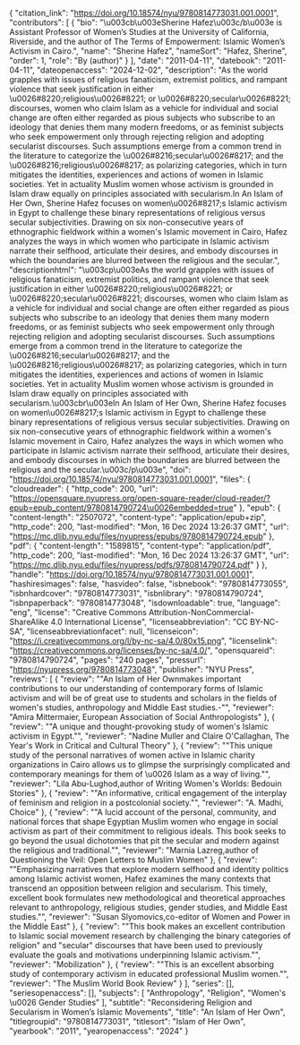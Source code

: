 {
   "citation_link": "https://doi.org/10.18574/nyu/9780814773031.001.0001",
   "contributors": [
     {
       "bio": "\u003cb\u003eSherine Hafez\u003c/b\u003e is Assistant Professor of Women’s Studies at the University of California, Riverside, and the author of The Terms of Empowerment: Islamic Women’s Activism in Cairo.",
       "name": "Sherine Hafez",
       "nameSort": "Hafez, Sherine",
       "order": 1,
       "role": "By (author)"
     }
   ],
   "date": "2011-04-11",
   "datebook": "2011-04-11",
   "dateopenaccess": "2024-12-02",
   "description": "As the world grapples with issues of religious fanaticism, extremist politics, and rampant violence that seek justification in either \u0026#8220;religious\u0026#8221; or \u0026#8220;secular\u0026#8221; discourses, women who claim Islam as a vehicle for individual and social change are often either regarded as pious subjects who subscribe to an ideology that denies them many modern freedoms, or as feminist subjects who seek empowerment only through rejecting religion and adopting secularist discourses. Such assumptions emerge from a common trend in the literature to categorize the \u0026#8216;secular\u0026#8217; and the \u0026#8216;religious\u0026#8217; as polarizing categories, which in turn mitigates the identities, experiences and actions of women in Islamic societies. Yet in actuality Muslim women whose activism is grounded in Islam draw equally on principles associated with secularism.In An Islam of Her Own, Sherine Hafez focuses on women\u0026#8217;s Islamic activism in Egypt to challenge these binary representations of religious versus secular subjectivities. Drawing on six non-consecutive years of ethnographic fieldwork within a women's Islamic movement in Cairo, Hafez analyzes the ways in which women who participate in Islamic activism narrate their selfhood, articulate their desires, and embody discourses in which the boundaries are blurred between the religious and the secular.",
   "descriptionhtml": "\u003cp\u003eAs the world grapples with issues of religious fanaticism, extremist politics, and rampant violence that seek justification in either \u0026#8220;religious\u0026#8221; or \u0026#8220;secular\u0026#8221; discourses, women who claim Islam as a vehicle for individual and social change are often either regarded as pious subjects who subscribe to an ideology that denies them many modern freedoms, or as feminist subjects who seek empowerment only through rejecting religion and adopting secularist discourses. Such assumptions emerge from a common trend in the literature to categorize the \u0026#8216;secular\u0026#8217; and the \u0026#8216;religious\u0026#8217; as polarizing categories, which in turn mitigates the identities, experiences and actions of women in Islamic societies. Yet in actuality Muslim women whose activism is grounded in Islam draw equally on principles associated with secularism.\u003cbr\u003eIn An Islam of Her Own, Sherine Hafez focuses on women\u0026#8217;s Islamic activism in Egypt to challenge these binary representations of religious versus secular subjectivities. Drawing on six non-consecutive years of ethnographic fieldwork within a women's Islamic movement in Cairo, Hafez analyzes the ways in which women who participate in Islamic activism narrate their selfhood, articulate their desires, and embody discourses in which the boundaries are blurred between the religious and the secular.\u003c/p\u003e",
   "doi": "https://doi.org/10.18574/nyu/9780814773031.001.0001",
   "files": {
     "cloudreader": {
       "http_code": 200,
       "url": "https://opensquare.nyupress.org/open-square-reader/cloud-reader/?epub=epub_content/9780814790724\u0026embedded=true"
     },
     "epub": {
       "content-length": "2507072",
       "content-type": "application/epub+zip",
       "http_code": 200,
       "last-modified": "Mon, 16 Dec 2024 13:26:37 GMT",
       "url": "https://mc.dlib.nyu.edu/files/nyupress/epubs/9780814790724.epub"
     },
     "pdf": {
       "content-length": "1589815",
       "content-type": "application/pdf",
       "http_code": 200,
       "last-modified": "Mon, 16 Dec 2024 13:26:37 GMT",
       "url": "https://mc.dlib.nyu.edu/files/nyupress/pdfs/9780814790724.pdf"
     }
   },
   "handle": "https://doi.org/10.18574/nyu/9780814773031.001.0001",
   "hashiresimages": false,
   "hasvideo": false,
   "isbnebook": "9780814773055",
   "isbnhardcover": "9780814773031",
   "isbnlibrary": "9780814790724",
   "isbnpaperback": "9780814773048",
   "isdownloadable": true,
   "language": "eng",
   "license": "Creative Commons Attribution-NonCommercial-ShareAlike 4.0 International License",
   "licenseabbreviation": "CC BY-NC-SA",
   "licenseabbreviationfacet": null,
   "licenseicon": "https://i.creativecommons.org/l/by-nc-sa/4.0/80x15.png",
   "licenselink": "https://creativecommons.org/licenses/by-nc-sa/4.0/",
   "opensquareid": "9780814790724",
   "pages": "240 pages",
   "pressurl": "https://nyupress.org/9780814773048",
   "publisher": "NYU Press",
   "reviews": [
     {
       "review": "\"An Islam of Her Ownmakes important contributions to our understanding of contemporary forms of Islamic activism and will be of great use to students and scholars in the fields of women's studies, anthropology and Middle East studies.-\"",
       "reviewer": "Amira Mittermaier, European Association of Social Anthropologists"
     },
     {
       "review": "\"A unique and thought-provoking study of women's Islamic activism in Egypt.\"",
       "reviewer": "Nadine Muller and Claire O'Callaghan, The Year's Work in Critical and Cultural Theory"
     },
     {
       "review": "\"This unique study of the personal narratives of women active in Islamic charity organizations in Cairo allows us to glimpse the surprisingly complicated and contemporary meanings for them of \u0026 Islam as a way of living.\"",
       "reviewer": "Lila Abu-Lughod,author of Writing Women's Worlds: Bedouin Stories"
     },
     {
       "review": "\"An informative, critical engagement of the interplay of feminism and religion in a postcolonial society.\"",
       "reviewer": "A. Madhi, Choice"
     },
     {
       "review": "\"A lucid account of the personal, community, and national forces that shape Egyptian Muslim women who engage in social activism as part of their commitment to religious ideals. This book seeks to go beyond the usual dichotomies that pit the secular and modern against the religious and traditional.\"",
       "reviewer": "Marnia Lazreg,author of Questioning the Veil: Open Letters to Muslim Women"
     },
     {
       "review": "\"Emphasizing narratives that explore modern selfhood and identity politics among Islamic activist women, Hafez examines the many contexts that transcend an opposition between religion and secularism. This timely, excellent book formulates new methodological and theoretical approaches relevant to anthropology, religious studies, gender studies, and Middle East studies.\"",
       "reviewer": "Susan Slyomovics,co-editor of Women and Power in the Middle East"
     },
     {
       "review": "\"This book makes an excellent contribution to Islamic social movement research by challenging the binary categories of religion\" and \"secular\" discourses that have been used to previously evaluate the goals and motivations underpinning Islamic activism.\"",
       "reviewer": "Mobilization"
     },
     {
       "review": "\"This is an excellent absorbing study of contemporary activism in educated professional Muslim women.\"",
       "reviewer": "The Muslim World Book Review"
     }
   ],
   "series": [],
   "seriesopenaccess": [],
   "subjects": [
     "Anthropology",
     "Religion",
     "Women's \u0026 Gender Studies"
   ],
   "subtitle": "Reconsidering Religion and Secularism in Women’s Islamic Movements",
   "title": "An Islam of Her Own",
   "titlegroupid": "9780814773031",
   "titlesort": "Islam of Her Own",
   "yearbook": "2011",
   "yearopenaccess": "2024"
 }
